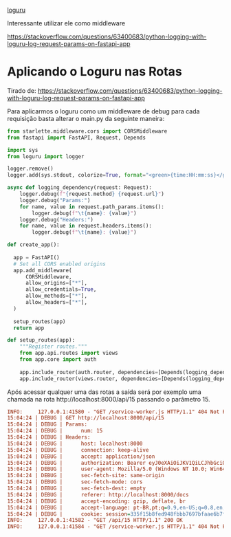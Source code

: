 

[loguru](https://github.com/Delgan/loguru)


Interessante utilizar ele como middleware

https://stackoverflow.com/questions/63400683/python-logging-with-loguru-log-request-params-on-fastapi-app


# Aplicando o Loguru nas Rotas

Tirado de: https://stackoverflow.com/questions/63400683/python-logging-with-loguru-log-request-params-on-fastapi-app

Para aplicarmos o loguru como um middleware de debug
para cada requisição basta alterar o main.py da seguinte maneira:

```python
from starlette.middleware.cors import CORSMiddleware
from fastapi import FastAPI, Request, Depends

import sys
from loguru import logger

logger.remove()
logger.add(sys.stdout, colorize=True, format="<green>{time:HH:mm:ss}</green> | {level} | <level>{message}</level>")

async def logging_dependency(request: Request):
    logger.debug(f"{request.method} {request.url}")
    logger.debug("Params:")
    for name, value in request.path_params.items():
        logger.debug(f"\t{name}: {value}")
    logger.debug("Headers:")
    for name, value in request.headers.items():
        logger.debug(f"\t{name}: {value}")

def create_app():
  
  app = FastAPI()
  # Set all CORS enabled origins
  app.add_middleware(
      CORSMiddleware,
      allow_origins=["*"],
      allow_credentials=True,
      allow_methods=["*"],
      allow_headers=["*"],
  )  
  
  setup_routes(app)
  return app

def setup_routes(app):
    """Register routes."""
    from app.api.routes import views
    from app.core import auth
    
    app.include_router(auth.router, dependencies=[Depends(logging_dependency)])
    app.include_router(views.router, dependencies=[Depends(logging_dependency)])

```

Após acessar qualquer uma das rotas 
a saída será por exemplo uma chamada na rota http://localhost:8000/api/15 passando o parâmetro 15.

```ini
INFO:     127.0.0.1:41580 - "GET /service-worker.js HTTP/1.1" 404 Not Found
15:04:24 | DEBUG | GET http://localhost:8000/api/15
15:04:24 | DEBUG | Params:
15:04:24 | DEBUG |      num: 15
15:04:24 | DEBUG | Headers:
15:04:24 | DEBUG |      host: localhost:8000
15:04:24 | DEBUG |      connection: keep-alive
15:04:24 | DEBUG |      accept: application/json
15:04:24 | DEBUG |      authorization: Bearer eyJ0eXAiOiJKV1QiLCJhbGciOiJIUzI1NiJ9.eyJzdWIiOiJ1YnVudHUiLCJleHAiOjY4NjQwNTU0MjZ9.Ljz3NvNx_5ZO4DMi3GiOTDEK4MiRGW-fX1huU8TXG58
15:04:24 | DEBUG |      user-agent: Mozilla/5.0 (Windows NT 10.0; Win64; x64) AppleWebKit/537.36 (KHTML, like Gecko) Chrome/87.0.4280.88 Safari/537.36
15:04:24 | DEBUG |      sec-fetch-site: same-origin
15:04:24 | DEBUG |      sec-fetch-mode: cors
15:04:24 | DEBUG |      sec-fetch-dest: empty
15:04:24 | DEBUG |      referer: http://localhost:8000/docs
15:04:24 | DEBUG |      accept-encoding: gzip, deflate, br
15:04:24 | DEBUG |      accept-language: pt-BR,pt;q=0.9,en-US;q=0.8,en;q=0.7,da;q=0.6
15:04:24 | DEBUG |      cookie: session=335f15b8fed948fbbb7697bfaae6b7fd
INFO:     127.0.0.1:41582 - "GET /api/15 HTTP/1.1" 200 OK
INFO:     127.0.0.1:41584 - "GET /service-worker.js HTTP/1.1" 404 Not Found
```
